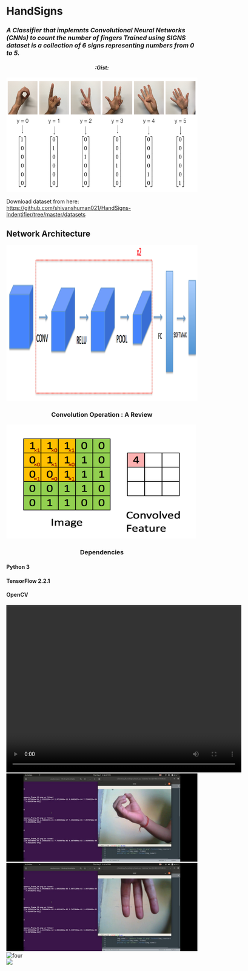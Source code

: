 # HandSigns

<h3><I>A Classifier that implemnts Convolutional Neural Networks (CNNs) to count the number of fingers
Trained using SIGNS dataset is a collection of 6 signs representing numbers from 0 to 5.</I></h3>

<center><h4><I>:Gist:</I></h4></center>
<img src="signs.png" style="width:800px;height:300px;">



Download dataset from here:
https://github.com/shivanshuman021/HandSigns-Indentifier/tree/master/datasets

<h2>Network Architecture</h2>
<img src="images/model.png" style="width:1028px;height:410px;">

<div>
<center><h3>Convolution Operation : A Review</h3></center>
<img src="images/Convolution_schematic.gif" style="width:500px;height:300px;">
</div>

<div>
  <center><h3><B>Dependencies</B></h3></center>
<h4> Python 3 </h4>
  <h4> TensorFlow 2.2.1</h4>
  <h4> OpenCV</h4>
</div>

<div>
<center>
<video width="620" height="440" src="images/test.mp4" type="video/mp4" controls>
</video>
</center>
</div>

<div class="row">
  <div class="column">
    <img src="images/ident0.jpeg" alt="zero" >
  </div>
  <div class="column">
    <img src="images/ident3.jpeg" alt="three">
  </div>
  </div>
  
<div class="row">
  <div class="column">
    <img src="images/ident4.jpeg" alt="four">
  </div>
  <div class="coloum"><img src="images/ident2.jpeg alt="two"></div>
</div>


